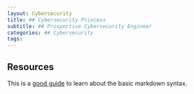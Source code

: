 ```yaml
---
layout: Cybersecurity 
title: ## Cybersecurity Princess
subtitle: ## Prospective Cybersecurity Engineer
categories: ## Cybersecurity
tags: 
---
```


## Resources

This is a [good guide](https://www.markdownguide.org/basic-syntax/) to learn about the basic markdown syntax.

